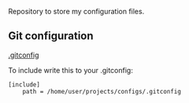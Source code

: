 Repository to store my configuration files.

## Git configuration

[.gitconfig](.gitconfig)

To include write this to your .gitconfig:

```
[include]
	path = /home/user/projects/configs/.gitconfig
```
